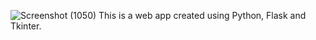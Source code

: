 ![Screenshot (1050)](https://github.com/deshmukhneha595/game-galaxy/assets/83139163/6625ccfd-294b-4cd6-9151-2b4ab883e823)
This is a web app created using Python, Flask and Tkinter.
